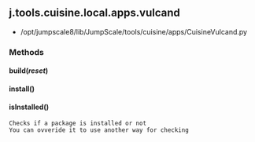<!-- toc -->
## j.tools.cuisine.local.apps.vulcand

- /opt/jumpscale8/lib/JumpScale/tools/cuisine/apps/CuisineVulcand.py

### Methods

#### build(*reset*) 

#### install() 

#### isInstalled() 

```
Checks if a package is installed or not
You can ovveride it to use another way for checking

```

